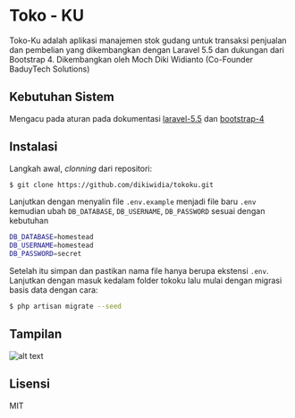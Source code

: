 # Toko - KU
Toko-Ku adalah aplikasi manajemen stok gudang untuk transaksi penjualan dan pembelian yang dikembangkan dengan Laravel 5.5 dan dukungan dari Bootstrap 4. Dikembangkan oleh Moch Diki Widianto (Co-Founder BaduyTech Solutions)
## Kebutuhan Sistem
Mengacu pada aturan pada dokumentasi [laravel-5.5] dan [bootstrap-4]
## Instalasi
Langkah awal, _clonning_ dari repositori:
```sh
$ git clone https://github.com/dikiwidia/tokoku.git
```
Lanjutkan dengan menyalin file ```.env.example``` menjadi file baru ```.env``` kemudian ubah ```DB_DATABASE```, ```DB_USERNAME```, ```DB_PASSWORD``` sesuai dengan kebutuhan
```sh
DB_DATABASE=homestead
DB_USERNAME=homestead
DB_PASSWORD=secret
```
Setelah itu simpan dan pastikan nama file hanya berupa ekstensi ```.env```. Lanjutkan dengan masuk kedalam folder tokoku lalu mulai dengan migrasi basis data dengan cara:
```sh
$ php artisan migrate --seed
```
## Tampilan
![alt text](https://github.com/dikiwidia/tokoku/blob/dev/screenshot.png)

## Lisensi
MIT

[laravel-5.5]: <https://laravel.com/docs/5.5/#server-requirements>
[bootstrap-4]: <https://getbootstrap.com/docs/4.1/getting-started/introduction/>
